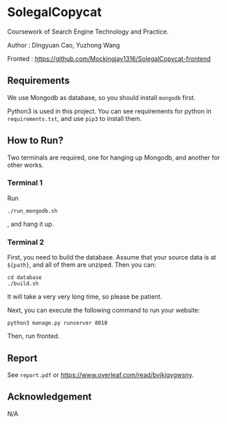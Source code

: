 # SolegalCopycat

Coursework of Search Engine Technology and Practice.

Author : Dingyuan Cao, Yuzhong Wang

Fronted : https://github.com/Mockingjay1316/SolegalCopycat-frontend

## Requirements

We use Mongodb as database, so you should install `mongodb` first.

Python3 is used in this project. You can see requirements for python in `requirements.txt`, and use `pip3` to install them.

## How to Run?

Two terminals are required, one for hanging up Mongodb, and another for other works.

### Terminal 1

Run
```
./run_mongodb.sh
```
, and hang it up.

### Terminal 2

First, you need to build the database. Assume that your source data is at `${path}`, and all of them are unziped. Then you can:

```
cd database
./build.sh
```

It will take a very very long time, so please be patient.

Next, you can execute the following command to run your website:

```
python3 manage.py runserver 8010
```

Then, run fronted.

## Report

See `report.pdf` or https://www.overleaf.com/read/bvjkjqvgwsny.

## Acknowledgement

N/A
